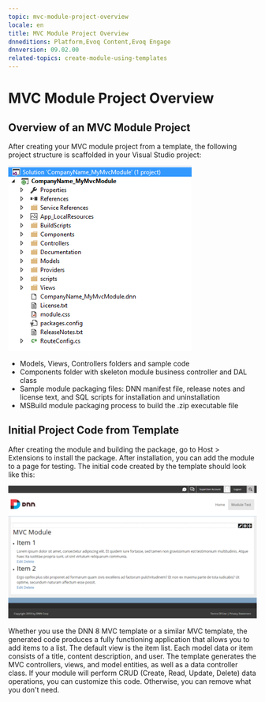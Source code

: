 ```yaml
---
topic: mvc-module-project-overview
locale: en
title: MVC Module Project Overview
dnneditions: Platform,Evoq Content,Evoq Engage
dnnversion: 09.02.00
related-topics: create-module-using-templates
---
```


# MVC Module Project Overview

## Overview of an MVC Module Project

After creating your MVC module project from a template, the following project structure is scaffolded in your Visual Studio project:

  

![Visual Studio MVC project](img/scr-mvc-project-vssolution.png)

  

*   Models, Views, Controllers folders and sample code
*   Components folder with skeleton module business controller and DAL class
*   Sample module packaging files: DNN manifest file, release notes and license text, and SQL scripts for installation and uninstallation
*   MSBuild module packaging process to build the .zip executable file

## Initial Project Code from Template

After creating the module and building the package, go to Host \> Extensions to install the package. After installation, you can add the module to a page for testing. The initial code created by the template should look like this:

  

![Initial MVC DNN Module](img/scr-mvc-module-template-view.png)

  

Whether you use the DNN 8 MVC template or a similar MVC template, the generated code produces a fully functioning application that allows you to add items to a list. The default view is the item list. Each model data or item consists of a title, content description, and user. The template generates the MVC controllers, views, and model entities, as well as a data controller class. If your module will perform CRUD (Create, Read, Update, Delete) data operations, you can customize this code. Otherwise, you can remove what you don't need.